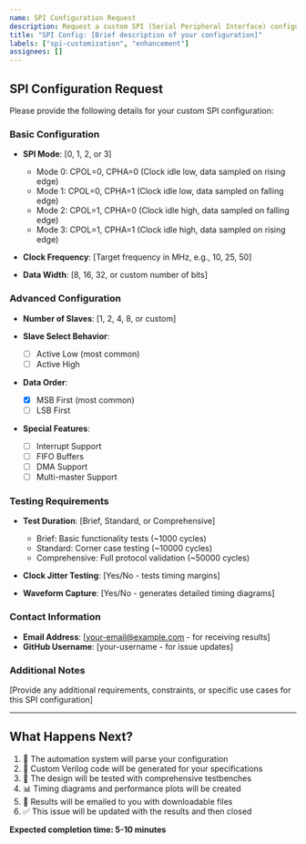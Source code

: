 ```yaml
---
name: SPI Configuration Request
description: Request a custom SPI (Serial Peripheral Interface) configuration
title: "SPI Config: [Brief description of your configuration]"
labels: ["spi-customization", "enhancement"]
assignees: []
---
```


## SPI Configuration Request

Please provide the following details for your custom SPI configuration:

### Basic Configuration
- **SPI Mode**: [0, 1, 2, or 3]
  - Mode 0: CPOL=0, CPHA=0 (Clock idle low, data sampled on rising edge)
  - Mode 1: CPOL=0, CPHA=1 (Clock idle low, data sampled on falling edge)
  - Mode 2: CPOL=1, CPHA=0 (Clock idle high, data sampled on falling edge)
  - Mode 3: CPOL=1, CPHA=1 (Clock idle high, data sampled on rising edge)

- **Clock Frequency**: [Target frequency in MHz, e.g., 10, 25, 50]

- **Data Width**: [8, 16, 32, or custom number of bits]

### Advanced Configuration
- **Number of Slaves**: [1, 2, 4, 8, or custom]

- **Slave Select Behavior**:
  - [ ] Active Low (most common)
  - [ ] Active High

- **Data Order**:
  - [x] MSB First (most common)
  - [ ] LSB First

- **Special Features**:
  - [ ] Interrupt Support
  - [ ] FIFO Buffers
  - [ ] DMA Support
  - [ ] Multi-master Support

### Testing Requirements
- **Test Duration**: [Brief, Standard, or Comprehensive]
  - Brief: Basic functionality tests (~1000 cycles)
  - Standard: Corner case testing (~10000 cycles)
  - Comprehensive: Full protocol validation (~50000 cycles)

- **Clock Jitter Testing**: [Yes/No - tests timing margins]

- **Waveform Capture**: [Yes/No - generates detailed timing diagrams]

### Contact Information
- **Email Address**: [your-email@example.com - for receiving results]
- **GitHub Username**: [your-username - for issue updates]

### Additional Notes
[Provide any additional requirements, constraints, or specific use cases for this SPI configuration]

---

## What Happens Next?
1. 🤖 The automation system will parse your configuration
2. 🔧 Custom Verilog code will be generated for your specifications
3. 🧪 The design will be tested with comprehensive testbenches
4. 📊 Timing diagrams and performance plots will be created
5. 📧 Results will be emailed to you with downloadable files
6. ✅ This issue will be updated with the results and then closed

**Expected completion time: 5-10 minutes**

